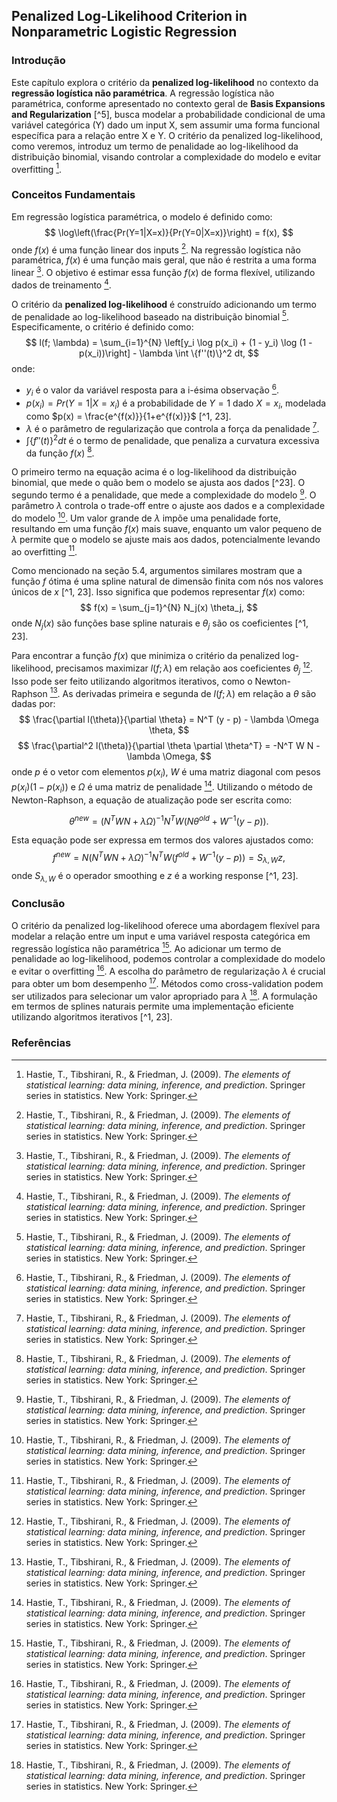 ## Penalized Log-Likelihood Criterion in Nonparametric Logistic Regression

### Introdução
Este capítulo explora o critério da **penalized log-likelihood** no contexto da **regressão logística não paramétrica**. A regressão logística não paramétrica, conforme apresentado no contexto geral de **Basis Expansions and Regularization** [^5], busca modelar a probabilidade condicional de uma variável categórica (Y) dado um input X, sem assumir uma forma funcional específica para a relação entre X e Y. O critério da penalized log-likelihood, como veremos, introduz um termo de penalidade ao log-likelihood da distribuição binomial, visando controlar a complexidade do modelo e evitar overfitting [^1].

### Conceitos Fundamentais
Em regressão logística paramétrica, o modelo é definido como:
$$ \log\left(\frac{Pr(Y=1|X=x)}{Pr(Y=0|X=x)}\right) = f(x), $$
onde $f(x)$ é uma função linear dos inputs [^1]. Na regressão logística não paramétrica, $f(x)$ é uma função mais geral, que não é restrita a uma forma linear [^1]. O objetivo é estimar essa função $f(x)$ de forma flexível, utilizando dados de treinamento [^1].

O critério da **penalized log-likelihood** é construído adicionando um termo de penalidade ao log-likelihood baseado na distribuição binomial [^1]. Especificamente, o critério é definido como:
$$ l(f; \lambda) = \sum_{i=1}^{N} \left[y_i \log p(x_i) + (1 - y_i) \log (1 - p(x_i))\right] - \lambda \int \{f''(t)\}^2 dt, $$
onde:
*   $y_i$ é o valor da variável resposta para a i-ésima observação [^1].
*   $p(x_i) = Pr(Y=1|X=x_i)$ é a probabilidade de $Y=1$ dado $X=x_i$, modelada como $p(x) = \frac{e^{f(x)}}{1+e^{f(x)}}$ [^1, 23].
*   $\lambda$ é o parâmetro de regularização que controla a força da penalidade [^1].
*   $\int \{f''(t)\}^2 dt$ é o termo de penalidade, que penaliza a curvatura excessiva da função $f(x)$ [^1].

O primeiro termo na equação acima é o log-likelihood da distribuição binomial, que mede o quão bem o modelo se ajusta aos dados [^23]. O segundo termo é a penalidade, que mede a complexidade do modelo [^1]. O parâmetro $\lambda$ controla o trade-off entre o ajuste aos dados e a complexidade do modelo [^1]. Um valor grande de $\lambda$ impõe uma penalidade forte, resultando em uma função $f(x)$ mais suave, enquanto um valor pequeno de $\lambda$ permite que o modelo se ajuste mais aos dados, potencialmente levando ao overfitting [^1].

Como mencionado na seção 5.4, argumentos similares mostram que a função $f$ ótima é uma spline natural de dimensão finita com nós nos valores únicos de $x$ [^1, 23]. Isso significa que podemos representar $f(x)$ como:
$$ f(x) = \sum_{j=1}^{N} N_j(x) \theta_j, $$
onde $N_j(x)$ são funções base spline naturais e $\theta_j$ são os coeficientes [^1, 23].

Para encontrar a função $f(x)$ que minimiza o critério da penalized log-likelihood, precisamos maximizar $l(f; \lambda)$ em relação aos coeficientes $\theta_j$ [^1]. Isso pode ser feito utilizando algoritmos iterativos, como o Newton-Raphson [^1]. As derivadas primeira e segunda de $l(f; \lambda)$ em relação a $\theta$ são dadas por:
$$ \frac{\partial l(\theta)}{\partial \theta} = N^T (y - p) - \lambda \Omega \theta, $$
$$ \frac{\partial^2 l(\theta)}{\partial \theta \partial \theta^T} = -N^T W N - \lambda \Omega, $$
onde $p$ é o vetor com elementos $p(x_i)$, $W$ é uma matriz diagonal com pesos $p(x_i)(1-p(x_i))$ e $\Omega$ é uma matriz de penalidade [^1]. Utilizando o método de Newton-Raphson, a equação de atualização pode ser escrita como:

$$ \theta^{new} = (N^T W N + \lambda \Omega)^{-1} N^T W (N \theta^{old} + W^{-1} (y - p)). $$

Esta equação pode ser expressa em termos dos valores ajustados como:
$$ f^{new} = N(N^T W N + \lambda \Omega)^{-1} N^T W (f^{old} + W^{-1} (y - p)) = S_{\lambda, W} z, $$
onde $S_{\lambda, W}$ é o operador smoothing e $z$ é a working response [^1, 23].

### Conclusão
O critério da penalized log-likelihood oferece uma abordagem flexível para modelar a relação entre um input e uma variável resposta categórica em regressão logística não paramétrica [^1]. Ao adicionar um termo de penalidade ao log-likelihood, podemos controlar a complexidade do modelo e evitar o overfitting [^1]. A escolha do parâmetro de regularização $\lambda$ é crucial para obter um bom desempenho [^1]. Métodos como cross-validation podem ser utilizados para selecionar um valor apropriado para $\lambda$ [^1]. A formulação em termos de splines naturais permite uma implementação eficiente utilizando algoritmos iterativos [^1, 23].

### Referências
[^1]: Hastie, T., Tibshirani, R., & Friedman, J. (2009). *The elements of statistical learning: data mining, inference, and prediction*. Springer series in statistics. New York: Springer.
<!-- END -->